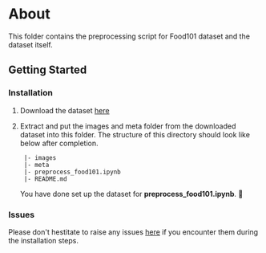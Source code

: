 # About

This folder contains the preprocessing script for Food101 dataset and the dataset itself.

## Getting Started

### Installation

1. Download the dataset [here](https://data.vision.ee.ethz.ch/cvl/datasets_extra/food-101/)

2. Extract and put the images and meta folder from the downloaded dataset into this folder. The structure of this directory should look like below after completion.
   ```
    |- images
    |- meta
    |- preprocess_food101.ipynb
    |- README.md
   ```
   You have done set up the dataset for **preprocess_food101.ipynb**. 🎉

### Issues

Please don't hestitate to raise any issues [here](https://github.com/Cheng-K/FoodNet/issues) if you encounter them during the installation steps.
